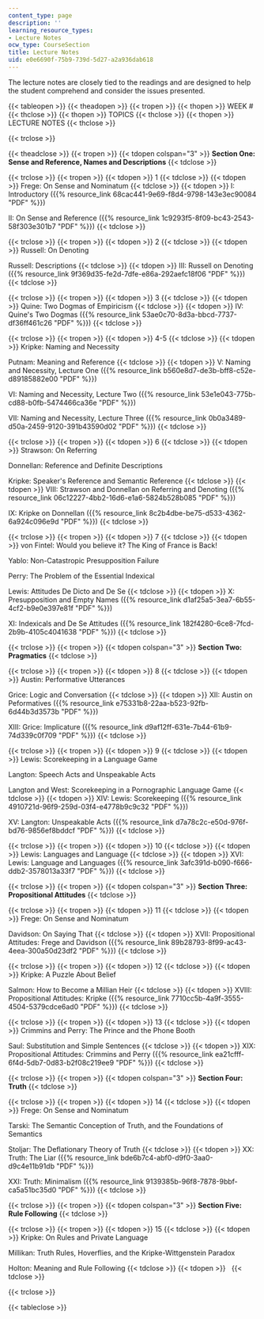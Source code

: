 ```yaml
---
content_type: page
description: ''
learning_resource_types:
- Lecture Notes
ocw_type: CourseSection
title: Lecture Notes
uid: e0e6690f-75b9-739d-5d27-a2a936dab618
---
```


The lecture notes are closely tied to the readings and are designed to help the student comprehend and consider the issues presented.

{{< tableopen >}}
{{< theadopen >}}
{{< tropen >}}
{{< thopen >}}
WEEK #
{{< thclose >}}
{{< thopen >}}
TOPICS
{{< thclose >}}
{{< thopen >}}
LECTURE NOTES
{{< thclose >}}

{{< trclose >}}

{{< theadclose >}}
{{< tropen >}}
{{< tdopen colspan="3" >}}
**Section One: Sense and Reference, Names and Descriptions**
{{< tdclose >}}

{{< trclose >}}
{{< tropen >}}
{{< tdopen >}}
1
{{< tdclose >}}
{{< tdopen >}}
Frege: On Sense and Nominatum
{{< tdclose >}}
{{< tdopen >}}
I: Introductory ({{% resource_link 68cac441-9e69-f8d4-9798-143e3ec90084 "PDF" %}})  
  
II: On Sense and Reference ({{% resource_link 1c9293f5-8f09-bc43-2543-58f303e301b7 "PDF" %}})
{{< tdclose >}}

{{< trclose >}}
{{< tropen >}}
{{< tdopen >}}
2
{{< tdclose >}}
{{< tdopen >}}
Russell: On Denoting  
  
Russell: Descriptions
{{< tdclose >}}
{{< tdopen >}}
III: Russell on Denoting ({{% resource_link 9f369d35-fe2d-7dfe-e86a-292aefc18f06 "PDF" %}})
{{< tdclose >}}

{{< trclose >}}
{{< tropen >}}
{{< tdopen >}}
3
{{< tdclose >}}
{{< tdopen >}}
Quine: Two Dogmas of Empiricism
{{< tdclose >}}
{{< tdopen >}}
IV: Quine's Two Dogmas ({{% resource_link 53ae0c70-8d3a-bbcd-7737-df36ff461c26 "PDF" %}})
{{< tdclose >}}

{{< trclose >}}
{{< tropen >}}
{{< tdopen >}}
4-5
{{< tdclose >}}
{{< tdopen >}}
Kripke: Naming and Necessity  
  
Putnam: Meaning and Reference
{{< tdclose >}}
{{< tdopen >}}
V: Naming and Necessity, Lecture One ({{% resource_link b560e8d7-de3b-bff8-c52e-d89185882e00 "PDF" %}})  
  
VI: Naming and Necessity, Lecture Two ({{% resource_link 53e1e043-775b-cd88-b0fb-5474466ca36e "PDF" %}})  
  
VII: Naming and Necessity, Lecture Three ({{% resource_link 0b0a3489-d50a-2459-9120-391b43590d02 "PDF" %}})
{{< tdclose >}}

{{< trclose >}}
{{< tropen >}}
{{< tdopen >}}
6
{{< tdclose >}}
{{< tdopen >}}
Strawson: On Referring  
  
Donnellan: Reference and Definite Descriptions  
  
Kripke: Speaker's Reference and Semantic Reference
{{< tdclose >}}
{{< tdopen >}}
VIII: Strawson and Donnellan on Referring and Denoting ({{% resource_link 06c12227-4bb2-16d6-e1a6-5824b528b085 "PDF" %}})  
  
IX: Kripke on Donnellan ({{% resource_link 8c2b4dbe-be75-d533-4362-6a924c096e9d "PDF" %}})
{{< tdclose >}}

{{< trclose >}}
{{< tropen >}}
{{< tdopen >}}
7
{{< tdclose >}}
{{< tdopen >}}
von Fintel: Would you believe it? The King of France is Back!  
  
Yablo: Non-Catastropic Presupposition Failure  
  
Perry: The Problem of the Essential Indexical  
  
Lewis: Attitudes De Dicto and De Se
{{< tdclose >}}
{{< tdopen >}}
X: Presupposition and Empty Names ({{% resource_link d1af25a5-3ea7-6b55-4cf2-b9e0e397e81f "PDF" %}})  
  
XI: Indexicals and De Se Attitudes ({{% resource_link 182f4280-6ce8-7fcd-2b9b-4105c4041638 "PDF" %}})
{{< tdclose >}}

{{< trclose >}}
{{< tropen >}}
{{< tdopen colspan="3" >}}
**Section Two: Pragmatics**
{{< tdclose >}}

{{< trclose >}}
{{< tropen >}}
{{< tdopen >}}
8
{{< tdclose >}}
{{< tdopen >}}
Austin: Performative Utterances  
  
Grice: Logic and Conversation
{{< tdclose >}}
{{< tdopen >}}
XII: Austin on Peformatives ({{% resource_link e75331b8-22aa-b523-92fb-6d44b3d3573b "PDF" %}})  
  
XIII: Grice: Implicature ({{% resource_link d9af12ff-631e-7b44-61b9-74d339c0f709 "PDF" %}})
{{< tdclose >}}

{{< trclose >}}
{{< tropen >}}
{{< tdopen >}}
9
{{< tdclose >}}
{{< tdopen >}}
Lewis: Scorekeeping in a Language Game  
  
Langton: Speech Acts and Unspeakable Acts  
  
Langton and West: Scorekeeping in a Pornographic Language Game
{{< tdclose >}}
{{< tdopen >}}
XIV: Lewis: Scorekeeping ({{% resource_link 4910721d-96f9-259d-03f4-e4778b9c9c32 "PDF" %}})  
  
XV: Langton: Unspeakable Acts ({{% resource_link d7a78c2c-e50d-976f-bd76-9856ef8bddcf "PDF" %}})
{{< tdclose >}}

{{< trclose >}}
{{< tropen >}}
{{< tdopen >}}
10
{{< tdclose >}}
{{< tdopen >}}
Lewis: Languages and Language
{{< tdclose >}}
{{< tdopen >}}
XVI: Lewis: Language and Languages ({{% resource_link 3afc391d-b090-f666-ddb2-3578013a33f7 "PDF" %}})
{{< tdclose >}}

{{< trclose >}}
{{< tropen >}}
{{< tdopen colspan="3" >}}
**Section Three: Propositional Attitudes**
{{< tdclose >}}

{{< trclose >}}
{{< tropen >}}
{{< tdopen >}}
11
{{< tdclose >}}
{{< tdopen >}}
Frege: On Sense and Nominatum  
  
Davidson: On Saying That
{{< tdclose >}}
{{< tdopen >}}
XVII: Propositional Attitudes: Frege and Davidson ({{% resource_link 89b28793-8f99-ac43-4eea-300a50d23df2 "PDF" %}})
{{< tdclose >}}

{{< trclose >}}
{{< tropen >}}
{{< tdopen >}}
12
{{< tdclose >}}
{{< tdopen >}}
Kripke: A Puzzle About Belief  
  
Salmon: How to Become a Millian Heir
{{< tdclose >}}
{{< tdopen >}}
XVIII: Propositional Attitudes: Kripke ({{% resource_link 7710cc5b-4a9f-3555-4504-5379cdce6ad0 "PDF" %}})
{{< tdclose >}}

{{< trclose >}}
{{< tropen >}}
{{< tdopen >}}
13
{{< tdclose >}}
{{< tdopen >}}
Crimmins and Perry: The Prince and the Phone Booth  
  
Saul: Substitution and Simple Sentences
{{< tdclose >}}
{{< tdopen >}}
XIX: Propositional Attitudes: Crimmins and Perry ({{% resource_link ea21cfff-6f4d-5db7-0d83-b2f08c219ee9 "PDF" %}})
{{< tdclose >}}

{{< trclose >}}
{{< tropen >}}
{{< tdopen colspan="3" >}}
**Section Four: Truth**
{{< tdclose >}}

{{< trclose >}}
{{< tropen >}}
{{< tdopen >}}
14
{{< tdclose >}}
{{< tdopen >}}
Frege: On Sense and Nominatum  
  
Tarski: The Semantic Conception of Truth, and the Foundations of Semantics  
  
Stoljar: The Deflationary Theory of Truth
{{< tdclose >}}
{{< tdopen >}}
XX: Truth: The Liar ({{% resource_link bde6b7c4-abf0-d9f0-3aa0-d9c4e11b91db "PDF" %}})  
  
XXI: Truth: Minimalism ({{% resource_link 9139385b-96f8-7878-9bbf-ca5a51bc35d0 "PDF" %}})
{{< tdclose >}}

{{< trclose >}}
{{< tropen >}}
{{< tdopen colspan="3" >}}
**Section Five: Rule Following**
{{< tdclose >}}

{{< trclose >}}
{{< tropen >}}
{{< tdopen >}}
15
{{< tdclose >}}
{{< tdopen >}}
Kripke: On Rules and Private Language  
  
Millikan: Truth Rules, Hoverflies, and the Kripke-Wittgenstein Paradox  
  
Holton: Meaning and Rule Following
{{< tdclose >}}
{{< tdopen >}}
 
{{< tdclose >}}

{{< trclose >}}

{{< tableclose >}}